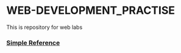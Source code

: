 # WEB-DEVELOPMENT_PRACTISE
This is repository for web labs 

### [Simple Reference](https://nazeer-ahmed.github.io/WEB-DEVELOPMENT_PRACTISE/index.html)